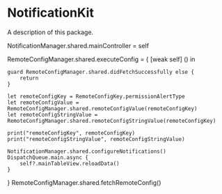 # NotificationKit

A description of this package.


NotificationManager.shared.mainController = self

RemoteConfigManager.shared.executeConfig = { [weak self] () in
    
    guard RemoteConfigManager.shared.didFetchSuccessfully else {
        return
    }

    let remoteConfigKey = RemoteConfigKey.permissionAlertType
    let remoteConfigValue = RemoteConfigManager.shared.remoteConfigValue(remoteConfigKey)
    let remoteConfigStringValue = RemoteConfigManager.shared.remoteConfigStringValue(remoteConfigKey)
    
    print("remoteConfigKey", remoteConfigKey)
    print("remoteConfigStringValue", remoteConfigStringValue)
    
    NotificationManager.shared.configureNotifications()
    DispatchQueue.main.async {
        self?.mainTableView.reloadData()
    }
}
RemoteConfigManager.shared.fetchRemoteConfig()
